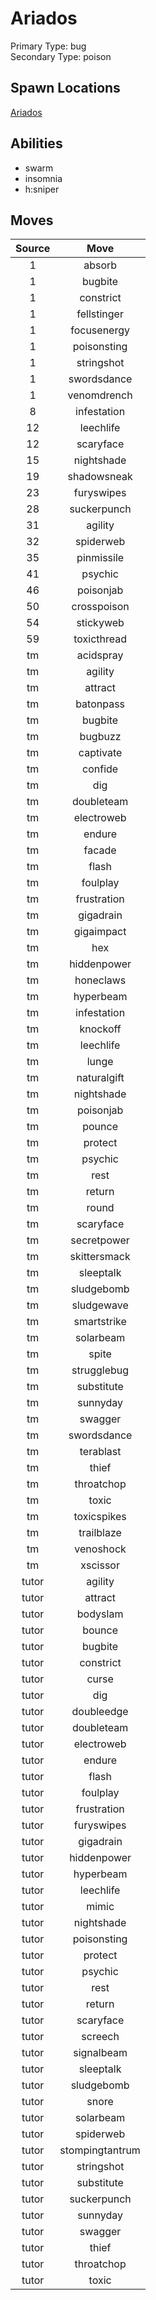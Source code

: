 # Ariados  
Primary Type: bug  
Secondary Type: poison  
  
## Spawn Locations  
[Ariados](/data/spawn_presets/ariados.md)  
  
## Abilities  
  * swarm
  * insomnia
  * h:sniper
  
  
## Moves  
  
| Source | Move |  
|:---:|:---:|  
| 1 | absorb |  
| 1 | bugbite |  
| 1 | constrict |  
| 1 | fellstinger |  
| 1 | focusenergy |  
| 1 | poisonsting |  
| 1 | stringshot |  
| 1 | swordsdance |  
| 1 | venomdrench |  
| 8 | infestation |  
| 12 | leechlife |  
| 12 | scaryface |  
| 15 | nightshade |  
| 19 | shadowsneak |  
| 23 | furyswipes |  
| 28 | suckerpunch |  
| 31 | agility |  
| 32 | spiderweb |  
| 35 | pinmissile |  
| 41 | psychic |  
| 46 | poisonjab |  
| 50 | crosspoison |  
| 54 | stickyweb |  
| 59 | toxicthread |  
| tm | acidspray |  
| tm | agility |  
| tm | attract |  
| tm | batonpass |  
| tm | bugbite |  
| tm | bugbuzz |  
| tm | captivate |  
| tm | confide |  
| tm | dig |  
| tm | doubleteam |  
| tm | electroweb |  
| tm | endure |  
| tm | facade |  
| tm | flash |  
| tm | foulplay |  
| tm | frustration |  
| tm | gigadrain |  
| tm | gigaimpact |  
| tm | hex |  
| tm | hiddenpower |  
| tm | honeclaws |  
| tm | hyperbeam |  
| tm | infestation |  
| tm | knockoff |  
| tm | leechlife |  
| tm | lunge |  
| tm | naturalgift |  
| tm | nightshade |  
| tm | poisonjab |  
| tm | pounce |  
| tm | protect |  
| tm | psychic |  
| tm | rest |  
| tm | return |  
| tm | round |  
| tm | scaryface |  
| tm | secretpower |  
| tm | skittersmack |  
| tm | sleeptalk |  
| tm | sludgebomb |  
| tm | sludgewave |  
| tm | smartstrike |  
| tm | solarbeam |  
| tm | spite |  
| tm | strugglebug |  
| tm | substitute |  
| tm | sunnyday |  
| tm | swagger |  
| tm | swordsdance |  
| tm | terablast |  
| tm | thief |  
| tm | throatchop |  
| tm | toxic |  
| tm | toxicspikes |  
| tm | trailblaze |  
| tm | venoshock |  
| tm | xscissor |  
| tutor | agility |  
| tutor | attract |  
| tutor | bodyslam |  
| tutor | bounce |  
| tutor | bugbite |  
| tutor | constrict |  
| tutor | curse |  
| tutor | dig |  
| tutor | doubleedge |  
| tutor | doubleteam |  
| tutor | electroweb |  
| tutor | endure |  
| tutor | flash |  
| tutor | foulplay |  
| tutor | frustration |  
| tutor | furyswipes |  
| tutor | gigadrain |  
| tutor | hiddenpower |  
| tutor | hyperbeam |  
| tutor | leechlife |  
| tutor | mimic |  
| tutor | nightshade |  
| tutor | poisonsting |  
| tutor | protect |  
| tutor | psychic |  
| tutor | rest |  
| tutor | return |  
| tutor | scaryface |  
| tutor | screech |  
| tutor | signalbeam |  
| tutor | sleeptalk |  
| tutor | sludgebomb |  
| tutor | snore |  
| tutor | solarbeam |  
| tutor | spiderweb |  
| tutor | stompingtantrum |  
| tutor | stringshot |  
| tutor | substitute |  
| tutor | suckerpunch |  
| tutor | sunnyday |  
| tutor | swagger |  
| tutor | thief |  
| tutor | throatchop |  
| tutor | toxic |  
  
